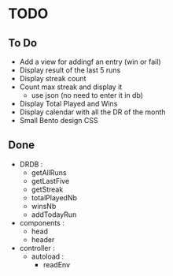 # TODO

## To Do
 + Add a view for addingf an entry (win or fail)
 + Display result of the last 5 runs
 + Display streak count
 + Count max streak and display it
 	+ use json (no need to enter it in db)
 + Display Total Played and Wins
 + Display calendar with all the DR of the month
 + Small Bento design CSS

## Done
 - DRDB :
	 - getAllRuns
	 - getLastFive
	 - getStreak
	 - totalPlayedNb
	 - winsNb
	 - addTodayRun
 - components :
 	- head
 	- header
 - controller :
 	- autoload :
 		- readEnv